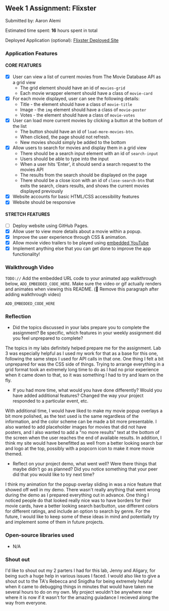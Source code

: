 ## Week 1 Assignment: Flixster

Submitted by: Aaron Alemi

Estimated time spent: **16** hours spent in total

Deployed Application (optional): [Flixster Deployed Site](ADD_LINK_HERE)

### Application Features

#### CORE FEATURES

- [X] User can view a list of current movies from The Movie Database API as a grid view
  - The grid element should have an id of `movies-grid`
  - Each movie wrapper element should have a class of `movie-card`
- [X] For each movie displayed, user can see the following details:
  - Title - the element should have a class of `movie-title`
  - Image - the `img` element should have a class of `movie-poster`
  - Votes - the element should have a class of `movie-votes`
- [X] User can load more current movies by clicking a button at the bottom of the list
  - The button should have an id of `load-more-movies-btn`.
  - When clicked, the page should not refresh.
  - New movies should simply be added to the bottom
- [X] Allow users to search for movies and display them in a grid view
  - There should be a search input element with an id of `search-input`
  - Users should be able to type into the input
  - When a user hits 'Enter', it should send a search request to the movies API
  - The results from the search should be displayed on the page
  - There should be a close icon with an id of `close-search-btn` that exits the search, clears results, and shows the current movies displayed previously
- [X] Website accounts for basic HTML/CSS accessibility features
- [X] Website should be responsive

#### STRETCH FEATURES

- [ ] Deploy website using GitHub Pages. 
- [X] Allow user to view more details about a movie within a popup.
- [X] Improve the user experience through CSS & animation.
- [X] Allow movie video trailers to be played using [embedded YouTube](https://support.google.com/youtube/answer/171780?hl=en)
- [X] Implement anything else that you can get done to improve the app functionality!

### Walkthrough Video

`TODO://` Add the embedded URL code to your animated app walkthrough below, `ADD_EMBEDDED_CODE_HERE`. Make sure the video or gif actually renders and animates when viewing this README. (🚫 Remove this paragraph after adding walkthrough video)

`ADD_EMBEDDED_CODE_HERE`

### Reflection

* Did the topics discussed in your labs prepare you to complete the assignment? Be specific, which features in your weekly assignment did you feel unprepared to complete?

The topics in my labs definitely helped prepare me for the assignment. Lab 3 was especially helpful as I used my work for that as a base for this one, following the same steps I used for API calls in that one. One thing I felt a bit unprepared for was the CSS side of things. Trying to arrange everything in a grid format took an extremely long time to do as I had no prior experience when it came down to that, so it was something I had to try and learn on the fly. 

* If you had more time, what would you have done differently? Would you have added additional features? Changed the way your project responded to a particular event, etc.
  
With additional time, I would have liked to make my movie popup overlays a bit more polished, as the text used is the same regardless of the information, and the color scheme can be made a bit more presentable. I also wanted to add placeholder images for movies that did not have posters, and I also wanted to add a "no more results" text at the bottom of the screen when the user reaches the end of available results. In addition, I think my site would have benefitted as well from a better looking search bar and logo at the top, possibly with a popcorn icon to make it more movie themed.

* Reflect on your project demo, what went well? Were there things that maybe didn't go as planned? Did you notice something that your peer did that you would like to try next time?

I think my animation for the popup overlay sliding in was a nice feature that showed off well in my demo. There wasn't really anything that went wrong during the demo as I prepared everything out in advance. One thing I noticed people do that looked really nice was to have borders for their movie cards, have a better looking search bar/button, use different colors for different ratings, and include an option to search by genre. For the future, I would like to keep some of these ideas in mind and potentially try and implement some of them in future projects.

### Open-source libraries used

- N/A

### Shout out

I'd like to shout out my 2 parters I had for this lab, Jenny and Aligary, for being such a huge help in various issues I faced. I would also like to give a shout out to the TA's Rebecca and Snigdha for being extremely helpful when it came to debugging things in minutes that would have taken me several hours to do on my own. My project wouldn't be anywhere near where it is now if it wasn't for the amazing guiadance I recieved along the way from everyone.
